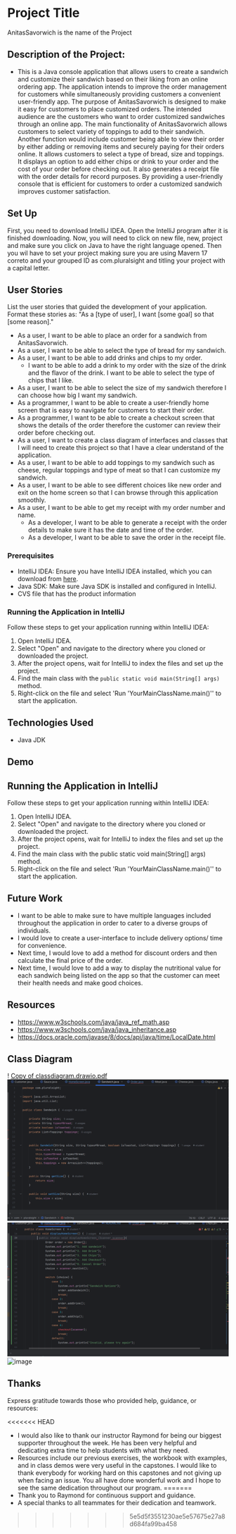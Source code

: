 # Project Title
AnitasSavorwich is the name of the Project

## Description of the Project:

- This is a Java console application that allows users to create a sandwich and customize their sandwich based on their liking from an online ordering app.
The application intends to improve the order management for customers while simultaneously providing customers a convenient user-friendly app. The purpose of
AnitasSavorwich is designed to make it easy for customers to place customized orders. The intended audience are the customers who want to order customized sandwiches
through an online app. The main functionality of AnitasSavorwich allows customers to select variety of toppings to add to their sandwich. Another function would include
customer being able to view their order by either adding or removing items and securely paying for their orders online. It allows customers to select a type of bread, size and toppings.
It displays an option to add either chips or drink to your order and the cost of your order before checking out. It also generates a receipt file with the order details for record purposes.
By providing a user-friendly console that is efficient for customers to order a customized sandwich improves customer satisfaction.


## Set Up
First, you need to download IntelliJ IDEA. Open the IntelliJ program after it is finished downloading. Now, you will need to click on new file, new, project and make sure
you click on Java to have the right language opened.
Then you wil have to set your project making sure you are using Mavern 17 correto and your grouped ID as com.pluralsight and titling your project with a capital letter.


## User Stories

List the user stories that guided the development of your application. Format these stories as: "As a [type of user], I want [some goal] so that [some reason]."

- As a user, I want to be able to place an order for a sandwich from AnitasSavorwich.
- As a user, I want to be able to select the type of bread for my sandwich.
- As a user, I want to be able to add drinks and chips to my order.
  - I want to be able to add a drink to my order with the size of the drink and the flavor of the drink.
    I want to be able to select the type of chips that I like.
- As a user, I want to be able to select the size of my sandwich therefore I can choose how big I want my sandwich.
- As a programmer, I want to be able to create a user-friendly home screen that is easy to navigate for customers to start their order.
- As a programmer, I want to be able to create a checkout screen that shows the details of the order therefore the customer can review their order before checking out.
- As a user, I want to create a class diagram of interfaces and classes that I will need to create this project so that I have a clear understand of the application.
- As a user, I want to be able to add toppings to my sandwich such as cheese, regular toppings and type of meat so that I can customize my sandwich.
- As a user, I want to be able to see different choices like new order and exit on the home screen so that I can browse through this application smoothly.
- As a user, I want to be able to get my receipt with my order number and name.
  -  As a developer, I want to be able to generate a receipt with the order details to make sure it has the date and time of the order. 
  - As a developer, I want to be able to save the order in the receipt file.


### Prerequisites

- IntelliJ IDEA: Ensure you have IntelliJ IDEA installed, which you can download from [here](https://www.jetbrains.com/idea/download/).
- Java SDK: Make sure Java SDK is installed and configured in IntelliJ.
- CVS file that has the product information

### Running the Application in IntelliJ

Follow these steps to get your application running within IntelliJ IDEA:

1. Open IntelliJ IDEA.
2. Select "Open" and navigate to the directory where you cloned or downloaded the project.
3. After the project opens, wait for IntelliJ to index the files and set up the project.
4. Find the main class with the `public static void main(String[] args)` method.
5. Right-click on the file and select 'Run 'YourMainClassName.main()'' to start the application.

## Technologies Used

- Java JDK

## Demo


## Running the Application in IntelliJ
Follow these steps to get your application running within IntelliJ IDEA:

1. Open IntelliJ IDEA.
2. Select "Open" and navigate to the directory where you cloned or downloaded the project.
3. After the project opens, wait for IntelliJ to index the files and set up the project.
4. Find the main class with the public static void main(String[] args) method.
5. Right-click on the file and select 'Run 'YourMainClassName.main()'' to start the application.


## Future Work

- I want to be able to make sure to have multiple languages included throughout the application in order to cater to a diverse groups of individuals.
- I would love to create a user-interface to include delivery options/ time for convenience.
- Next time, I would love to add a method for discount orders and then calculate the final price of the order.
- Next time, I would love to add a way to display the nutritional value for each sandwich being listed on the app so that the customer can meet
  their health needs and make good choices.

## Resources
- https://www.w3schools.com/java/java_ref_math.asp
- https://www.w3schools.com/java/java_inheritance.asp
- https://docs.oracle.com/javase/8/docs/api/java/time/LocalDate.html


## Class Diagram
!
[Copy of classdiagram.drawio.pdf](..%2F..%2F..%2FDownloads%2FCopy%20of%20classdiagram.drawio.pdf)
![img_1.png](img_1.png)
![img_2.png](img_2.png)
![image](https://github.com/anitabastola/AnitasSavorwich/assets/166552121/c95df91d-c729-4096-bd64-c63c0502350f)



## Thanks

Express gratitude towards those who provided help, guidance, or resources:

<<<<<<< HEAD
- I would also like to thank our instructor Raymond for being our biggest 
supporter throughout the week. He has been very helpful and dedicating extra 
time to help students with what they need.
- Resources include our previous exercises, the workbook with examples, and in
class demos were very useful in the capstones. I would like to thank everybody
for working hard on this capstones and not giving up when facing an issue. You
all have done wonderful work and I hope to see the same dedication throughout our program.
=======
- Thank you to Raymond for continuous support and guidance.
- A special thanks to all teammates for their dedication and teamwork.
>>>>>>> 5e5d5f3551230ae5e57675e27a8d684fa99ba458
